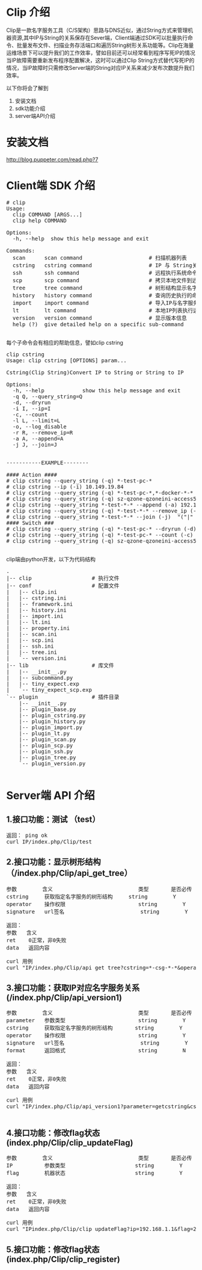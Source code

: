 
# Clip 介绍
Clip是一款名字服务工具（C/S架构）思路与DNS近似，通过String方式来管理机器资源,其中IP与String的关系保存在Sever端，Client端通过SDK可以批量执行命令、批量发布文件、扫描业务存活端口和遍历String树形关系功能等。Clip在海量运维场景下可以提升我们的工作效率，譬如目前还可以经常看到程序写死IP的情况当IP故障需要重新发布程序配置解决，这时可以通过Clip String方式替代写死IP的情况，当IP故障时只需修改Server端的String对应IP关系来减少发布次数提升我们效率。

以下你将会了解到
1. 安装文档
2. sdk功能介绍
3. server端API介绍

# 安装文档
 http://blog.puppeter.com/read.php?7

# Client端 SDK 介绍
<pre>
# clip 
Usage: 
  clip COMMAND [ARGS...]
  clip help COMMAND

Options:
  -h, --help  show this help message and exit

Commands:
  scan      scan command                     # 扫描机器列表
  cstring   cstring command                  # IP 与 String关系转换
  ssh       ssh command                      # 远程执行系统命令
  scp       scp command                      # 拷贝本地文件到远程 && 拷贝远程文件到本地
  tree      tree command                     # 树形结构显示名字服务列表
  history   history command                  # 查询历史执行的命令
  import    import command                   # 导入IP与名字服务对应关系
  lt        lt command                       # 本地IP列表执行远程命令 && 考本文件到远程
  version   version command                  # 显示版本信息
  help (?)  give detailed help on a specific sub-command
  </pre>

每个子命令会有相应的帮助信息，譬如clip cstring 
<pre>
clip cstring 
Usage: clip cstring [OPTIONS] param...

Cstring(Clip String)Convert IP to String or String to IP

Options:
  -h, --help            show this help message and exit
  -q Q, --query_string=Q
  -d, --dryrun          
  -i I, --ip=I          
  -c, --count           
  -l L, --limit=L       
  -o, --log_disable     
  -r R, --remove_ip=R   
  -a A, --append=A      
  -j J, --join=J        


-----------EXAMPLE--------

#### Action ####
# clip cstring --query_string (-q) *-test-pc-*
# clip cstring --ip (-i) 10.149.19.84
# cliy cstring --query_string (-q) *-test-pc-*,*-docker-*-*
# clip cstring --query_string (-q) sz-qzone-qzoneini-access5 --limit (-l) 10,15
# clip cstring --query_string *-test-*-* --append (-a) 192.168.0.1,192.168.0.2
# clip cstring --query_string (-q) *-test-*-* --remove_ip (-r) 192.168.0.1,192.168.0.6
# clip cstring --query_string *-test-*-* --join (-j)  "("|" "," "\n" "space" "json")"
#### Switch ###
# clip cstring --query_string (-q) *-test-pc-* --dryrun (-d)
# clip cstring --query_string (-q) *-test-pc-* --count (-c)
# clip cstring --query_string (-q) sz-qzone-qzoneini-access5 --log_disable (-o)

</pre>
clip端由python开发，以下为代码结构
<pre>
.
|-- clip                   # 执行文件
|-- conf                   # 配置文件
|   |-- clip.ini  
|   |-- cstring.ini
|   |-- framework.ini
|   |-- history.ini
|   |-- import.ini
|   |-- lt.ini
|   |-- property.ini
|   |-- scan.ini
|   |-- scp.ini
|   |-- ssh.ini
|   |-- tree.ini
|   `-- version.ini
|-- lib                    # 库文件
|   |-- __init__.py
|   |-- subcommand.py
|   |-- tiny_expect.exp
|   `-- tiny_expect_scp.exp
`-- plugin                 # 插件目录
    |-- __init__.py
    |-- plugin_base.py
    |-- plugin_cstring.py
    |-- plugin_history.py
    |-- plugin_import.py
    |-- plugin_lt.py
    |-- plugin_scan.py
    |-- plugin_scp.py
    |-- plugin_ssh.py
    |-- plugin_tree.py
    `-- plugin_version.py
    </pre>

# Server端 API 介绍
## 1.接口功能：测试 （test）
<pre>
返回： ping ok
curl IP/index.php/Clip/test
</pre>


## 2.接口功能：显示树形结构 （/index.php/Clip/api_get_tree）
<pre>
参数        含义                           类型       是否必传   参数内容
cstring     获取指定名字服务的树形结构     string        Y            
operator    操作权限                       string        Y        default|guest|admin
signature   url签名                        string        Y        php案例：md5($input['cstring']."-".$key."-".date('H')) 

返回：
参数   含义
ret    0正常，非0失败    
data   返回内容

curl 用例
curl "IP/index.php/Clip/api_get_tree?cstring=*-csg-*-*&operator=guest&signature=8f6857d4cc9681f4d17a242b44d23c72"
</pre>

## 3.接口功能：获取IP对应名字服务关系(/index.php/Clip/api_version1)
<pre>
参数        含义                           类型       是否必传   参数内容
parameter   参数类型                       string        Y        "getip","getcstring","mgetip","mgetcstring"
cstring     获取指定名字服务的树形结构       string        Y            
operator    操作权限                       string        Y        default|guest|admin
signature   url签名                        string        Y        php案例：md5($input['cstring']."-".$key."-".date('H')) 
format      返回格式                       string        N        text(默认)|json

返回：
参数   含义
ret    0正常，非0失败    
data   返回内容

curl 用例
curl "IP/index.php/Clip/api_version1?parameter=getcstring&cstring=*-cls-*-*&operator=guest&signature=06588845bdad76e1a143831e9a970661"

</pre>

## 4.接口功能：修改flag状态(index.php/Clip/clip_updateFlag)
<pre>
参数        含义                           类型       是否必传   参数内容
IP          参数类型                      string        Y        
flag        机器状态                      string        Y        1（正常）| 2（下线）| 8（故障）           

返回：
参数   含义
ret    0正常，非0失败    
data   返回内容

curl 用例
curl "IPindex.php/Clip/clip_updateFlag?ip=192.168.1.1&flag=2&signature=06588845bdad76e1a143831e9a970661"
</pre>


## 5.接口功能：修改flag状态(index.php/Clip/clip_register)
<pre>


</pre>
